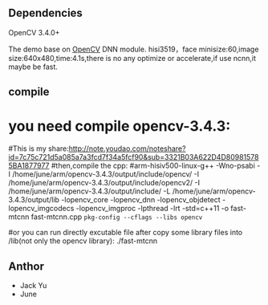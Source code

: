 ## Dependencies

OpenCV 3.4.0+

The demo base on [OpenCV](https://github.com/opencv/opencv) DNN module. 
hisi3519，face minisize:60,image size:640x480,time:4.1s,there is no any optimize or accelerate,if use ncnn,it maybe be fast.

## compile
# you need compile opencv-3.4.3:
#This is my share:http://note.youdao.com/noteshare?id=7c75c721d5a085a7a3fcd7f34a5fcf90&sub=3321B03A622D4D809815785BA1877977
#then,compile the cpp:
#arm-hisiv500-linux-g++ -Wno-psabi -I /home/june/arm/opencv-3.4.3/output/include/opencv/  -I /home/june/arm/opencv-3.4.3/output/include/opencv2/ -I /home/june/arm/opencv-3.4.3/output/include/ -L /home/june/arm/opencv-3.4.3/output/lib -lopencv_core -lopencv_dnn -lopencv_objdetect -lopencv_imgcodecs -lopencv_imgproc -lpthread -lrt -std=c++11 -o fast-mtcnn fast-mtcnn.cpp `pkg-config --cflags --libs opencv`

#or you can run directly excutable file after copy some library files into /lib(not only the opencv library):
./fast-mtcnn

## Anthor
+ Jack Yu
+ June
